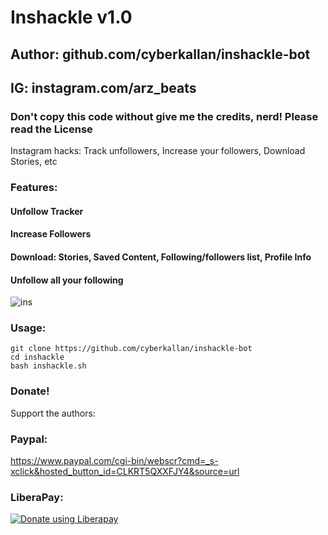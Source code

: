 # Inshackle v1.0
## Author: github.com/cyberkallan/inshackle-bot
## IG: instagram.com/arz_beats

### Don't copy this code without give me the credits, nerd! Please read the License 

Instagram hacks: Track unfollowers, Increase your followers, Download Stories, etc

### Features:
#### Unfollow Tracker
#### Increase Followers
#### Download: Stories, Saved Content, Following/followers list, Profile Info
#### Unfollow all your following

![ins](https://user-images.githubusercontent.com/34893261/53686880-d50f6000-3d0b-11e9-8c42-cab1ad30b24e.png)

### Usage:
```
git clone https://github.com/cyberkallan/inshackle-bot
cd inshackle
bash inshackle.sh
```

### Donate!
Support the authors:
### Paypal:
https://www.paypal.com/cgi-bin/webscr?cmd=_s-xclick&hosted_button_id=CLKRT5QXXFJY4&source=url
### LiberaPay:
<noscript><a href="https://liberapay.com/thelinuxchoice/donate"><img alt="Donate using Liberapay" src="https://liberapay.com/assets/widgets/donate.svg"></a></noscript>
